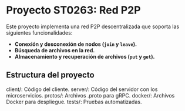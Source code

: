 # Proyecto ST0263: Red P2P

Este proyecto implementa una red P2P descentralizada que soporta las siguientes funcionalidades:
- **Conexión y desconexión de nodos (`join` y `leave`).**
- **Búsqueda de archivos en la red.**
- **Almacenamiento y recuperación de archivos (`put` y `get`).**

## Estructura del proyecto
client/: Código del cliente.
server/: Código del servidor con los microservicios.
protos/: Archivos .proto para gRPC.
docker/: Archivos Docker para despliegue.
tests/: Pruebas automatizadas.